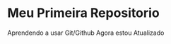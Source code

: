 Meu Primeira Repositorio
============================

Aprendendo a usar Git/Github
Agora estou Atualizado